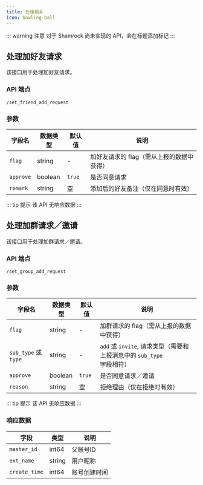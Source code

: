 ```yaml
---
title: 处理相关
icon: bowling-ball
---
```


::: warning 注意
对于 Shamrock 尚未实现的 API，会在标题添加标记 <Badge text="未实现" type="danger" vertical="baseline" />
:::

## 处理加好友请求 <Badge text="未实现" type="danger" />

该接口用于处理加好友请求。

### API 端点

`/set_friend_add_request`

### 参数

| 字段名    | 数据类型 | 默认值 | 说明                                      |
| --------- | -------- | ------ | -------------------------------------- |
| `flag`    | string   | -      | 加好友请求的 flag（需从上报的数据中获得） |
| `approve` | boolean  | `true` | 是否同意请求                              |
| `remark`  | string   | 空     | 添加后的好友备注（仅在同意时有效）        |

::: tip 提示
该 API 无响应数据
:::

## 处理加群请求／邀请 <Badge text="未实现" type="danger" />

该接口用于处理加群请求／邀请。

###  API 端点

`/set_group_add_request`

### 参数

| 字段名               | 数据类型 | 默认值 | 说明                                                         |
| -------------------- | -------- | ------ | ------------------------------------------------------------ |
| `flag`               | string   | -      | 加群请求的 flag（需从上报的数据中获得）                      |
| `sub_type` 或 `type` | string   | -      | `add` 或 `invite`, 请求类型（需要和上报消息中的 `sub_type` 字段相符） |
| `approve`            | boolean  | `true` | 是否同意请求／邀请                                           |
| `reason`             | string   | 空     | 拒绝理由（仅在拒绝时有效）                                   |

::: tip 提示
该 API 无响应数据
:::

### 响应数据

| 字段          | 类型   | 说明         |
| ------------- | ------ | ------------ |
| `master_id`   | int64  | 父账号ID     |
| `ext_name`    | string | 用户昵称     |
| `create_time` | int64  | 账号创建时间 |
